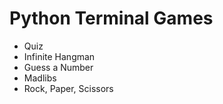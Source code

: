 # Python Terminal Games

- Quiz
- Infinite Hangman
- Guess a Number
- Madlibs
- Rock, Paper, Scissors
